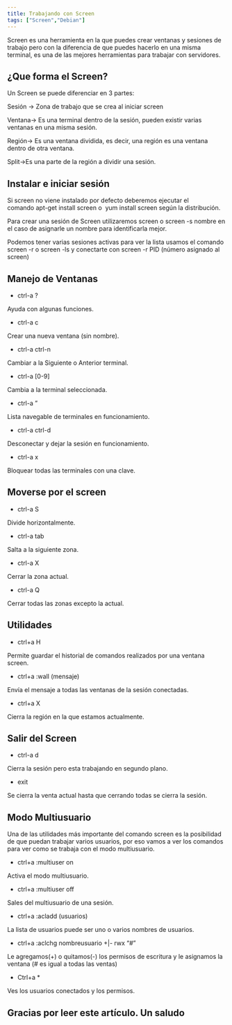 ```yaml
---
title: Trabajando con Screen
tags: ["Screen","Debian"]
---
```


Screen es una herramienta en la que puedes crear ventanas y sesiones de trabajo pero con la diferencia de que puedes hacerlo en una misma terminal, es una de las mejores herramientas para trabajar con servidores.


## ¿Que forma el Screen?
Un Screen se puede diferenciar en 3 partes:

Sesión → Zona de trabajo que se crea al iniciar screen

Ventana→ Es una terminal dentro de la sesión, pueden existir varias ventanas en una misma sesión.

Región→ Es una ventana dividida, es decir, una región es una ventana dentro de otra ventana.

Split→Es una parte de la región a dividir una sesión.

## Instalar e iniciar sesión

Si screen no viene instalado por defecto deberemos ejecutar el comando apt-get install screen o  yum install screen según la distribución.

Para crear una sesión de Screen utilizaremos screen o screen -s nombre en el caso de asignarle un nombre para identificarla mejor.

Podemos tener varias sesiones activas para ver la lista usamos el comando screen -r o screen -ls y conectarte con screen -r PID (número asignado al screen)

## Manejo de Ventanas

- ctrl-a ?

Ayuda con algunas funciones.

- ctrl-a c

Crear una nueva ventana (sin nombre).

- ctrl-a ctrl-n

Cambiar a la Siguiente o Anterior terminal.

- ctrl-a [0-9]

Cambia a la terminal seleccionada.

- ctrl-a ”

Lista navegable de terminales en funcionamiento.

- ctrl-a ctrl-d

Desconectar y dejar la sesión en funcionamiento.

- ctrl-a x

Bloquear todas las terminales con una clave.


## Moverse por el screen

- ctrl-a S

Divide horizontalmente.

- ctrl-a tab

Salta a la siguiente zona.

- ctrl-a X

Cerrar la zona actual.

- ctrl-a Q

Cerrar todas las zonas excepto la actual.

## Utilidades
- ctrl+a H

Permite guardar el historial de comandos realizados por una ventana screen.

- ctrl+a :wall (mensaje)

Envía el mensaje a todas las ventanas de la sesión conectadas.

- ctrl+a X

Cierra la región en la que estamos actualmente.



## Salir del Screen

- ctrl-a d

Cierra la sesión pero esta trabajando en segundo plano.

- exit

Se cierra la venta actual hasta que cerrando todas se cierra la sesión.



## Modo Multiusuario

Una de las utilidades más importante del comando screen es la posibilidad de que puedan trabajar varios usuarios, por eso vamos a ver los comandos para ver como se trabaja con el modo multiusuario.

- ctrl+a :multiuser on

Activa el modo multiusuario.

- ctrl+a :multiuser off

Sales del multiusuario de una sesión.

- ctrl+a :acladd (usuarios)

La lista de usuarios puede ser uno o varios nombres de usuarios.

- ctrl+a :aclchg nombreusuario +|- rwx “#”

Le agregamos(+) o quitamos(-) los permisos de escritura y le asignamos la ventana (# es igual a todas las ventas)

- Ctrl+a * 

Ves los usuarios conectados y los permisos.

## Gracias por leer este artículo. Un saludo
